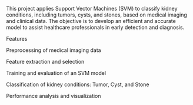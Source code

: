 This project applies Support Vector Machines (SVM) to classify kidney conditions, including tumors, cysts, and stones, based on medical imaging and clinical data. The objective is to develop an efficient and accurate model to assist healthcare professionals in early detection and diagnosis.

Features

Preprocessing of medical imaging data

Feature extraction and selection

Training and evaluation of an SVM model

Classification of kidney conditions: Tumor, Cyst, and Stone

Performance analysis and visualization
